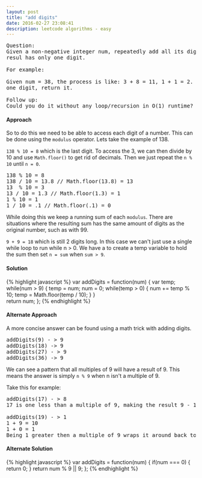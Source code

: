```yaml
---
layout: post
title: "add digits"
date: 2016-02-27 23:08:41
description: leetcode algorithms - easy
---
```


<pre>
Question:
Given a non-negative integer num, repeatedly add all its digits until the 
resul has only one digit.

For example:

Given num = 38, the process is like: 3 + 8 = 11, 1 + 1 = 2. Since 2 has only 
one digit, return it.

Follow up:
Could you do it without any loop/recursion in O(1) runtime?
</pre>

#### Approach
So to do this we need to be able to access each digit of a number. This can be done using the `modulus` operator. Lets take the example of 138.

`138 % 10 = 8` which is the last digit. To access the 3, we can then divide by 10 and use `Math.floor()` to get rid of decimals. Then we just repeat the `n % 10` until `n = 0`.
<pre>
138 % 10 = 8
138 / 10 = 13.8 // Math.floor(13.8) = 13
13  % 10 = 3
13 / 10 = 1.3 // Math.floor(1.3) = 1
1 % 10 = 1
1 / 10 = .1 // Math.floor(.1) = 0
</pre>
While doing this we keep a running sum of each `modulus`.  There are situations where the resulting sum has the same amount of digits as the original number, such as with 99. 

`9 + 9 = 18` which is still 2 digits long. In this case we can't just use a single while loop to run while n > 0. We have a to create a temp variable to hold the sum then set `n = sum` when `sum > 9`.

#### Solution
{% highlight javascript %}
var addDigits = function(num) {
    var temp;
    while(num > 9) {
        temp = num;
        num = 0;
        while(temp > 0) {
            num += temp % 10;
            temp = Math.floor(temp / 10);
        }
    }  
    return num;
};
{% endhighlight %}

#### Alternate Approach
A more concise answer can be found using a math trick with adding digits.
<pre>
addDigits(9) - > 9
addDigits(18) -> 9
addDigits(27) - > 9
addDigits(36) -> 9
</pre>

We can see a pattern that all multiples of 9 will have a result of 9. This means the answer is simply `n % 9` when n isn't a multiple of 9.

Take this for example:
<pre>
addDigits(17) - > 8
17 is one less than a multiple of 9, making the result 9 - 1 = 8

addDigits(19) - > 1
1 + 9 = 10
1 + 0 = 1
Being 1 greater then a multiple of 9 wraps it around back to 1
</pre>

#### Alternate Solution
{% highlight javascript %}
var addDigits = function(num) {
    if(num === 0) {
        return 0;
    }
    return num % 9 || 9;
};
{% endhighlight %}
